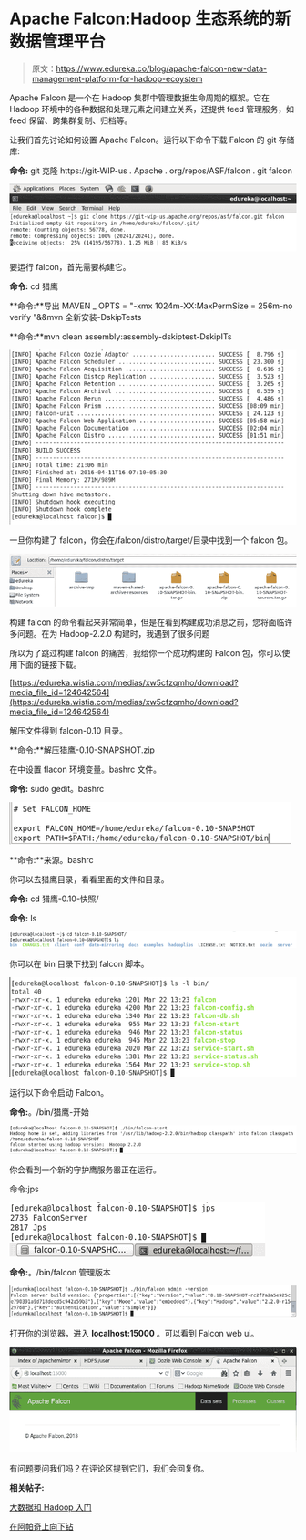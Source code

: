 # Apache Falcon:Hadoop 生态系统的新数据管理平台

> 原文：<https://www.edureka.co/blog/apache-falcon-new-data-management-platform-for-hadoop-ecoystem>

Apache Falcon 是一个在 Hadoop 集群中管理数据生命周期的框架。它在 Hadoop 环境中的各种数据和处理元素之间建立关系，还提供 feed 管理服务，如 feed 保留、跨集群复制、归档等。

让我们首先讨论如何设置 Apache Falcon。运行以下命令下载 Falcon 的 git 存储库:

**命令:** git 克隆 https://git-WIP-us . Apache . org/repos/ASF/falcon . git falcon

![git-command-apache-falcon](img/4d65979482258f3c9ea6abbd4049f985.png)

要运行 falcon，首先需要构建它。

**命令:** cd 猎鹰

**命令:**导出 MAVEN _ OPTS = "-xmx 1024m-XX:MaxPermSize = 256m-no verify "&&mvn 全新安装-DskipTests

**命令:**mvn clean assembly:assembly-dskiptest-DskipITs

![Run-Apache-Falcon](img/2c66429ea7d7d3f116a7e889987cc550.png)

一旦你构建了 falcon，你会在/falcon/distro/target/目录中找到一个 falcon 包。

![Directory-Apache-Falcon](img/c6a5d7ab32270342a1ef8b06cf7d6b1a.png)

构建 falcon 的命令看起来非常简单，但是在看到构建成功消息之前，您将面临许多问题。在为 Hadoop-2.2.0 构建时，我遇到了很多问题

所以为了跳过构建 falcon 的痛苦，我给你一个成功构建的 Falcon 包，你可以使用下面的链接下载。

[https://edureka.wistia.com/medias/xw5cfzqmho/download?media_file_id=124642564](https://edureka.wistia.com/medias/xw5cfzqmho/download?media_file_id=124642564)

解压文件得到 falcon-0.10 目录。

**命令:**解压猎鹰-0.10-SNAPSHOT.zip

在中设置 flacon 环境变量。bashrc 文件。

**命令:** sudo gedit。bashrc

![Unzip-Apache-Falcon](img/70dd31bcb719d934190bd8a68e8a08d0.png)

**命令:**来源。bashrc

你可以去猎鹰目录，看看里面的文件和目录。

**命令:** cd 猎鹰-0.10-快照/

**命令:** ls

![View-directory-Apache-Falcon](img/8b4d0d521e42e7ccedadbb28a5cdc07a.png)

你可以在 bin 目录下找到 falcon 脚本。

![Scripts-Apache-Falcon](img/2d155b080a6f15aae9dee021810e9324.png)

运行以下命令启动 Falcon。

**命令:**。/bin/猎鹰-开始

![start-Apache-Falcon](img/c574f97c87b0c1a5189306f549c5c0fc.png)

你会看到一个新的守护鹰服务器正在运行。

命令:jps

![Falconserver-Apache-Falcon](img/713bc9f8cbe1a7afc992ae69a3c6e3d9.png)

**命令:**。/bin/falcon 管理版本

![Admin-version-Apache-Falcon](img/7f83df74d8c17323f99a2a99e7defea5.png)

打开你的浏览器，进入 **localhost:15000** 。可以看到 Falcon web ui。

![Falcon-webui-Apache-Falcon](img/54f716f044ee49e048225f99db2eab33.png)

有问题要问我们吗？在评论区提到它们，我们会回复你。

**相关帖子:**

[大数据和 Hadoop 入门](https://www.edureka.co/big-data-and-hadoop "Get started with Big Data & Hadoop")

[在阿帕奇上向下钻](https://www.edureka.co/blog/drilling-down-on-apache-drill-the-new-age-query-engine)